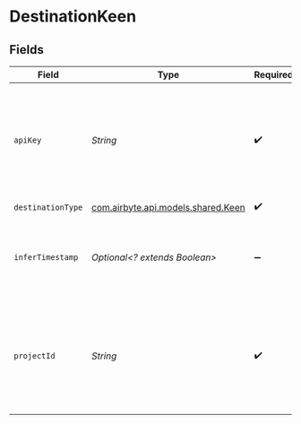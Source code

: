 # DestinationKeen


## Fields

| Field                                                                                                                        | Type                                                                                                                         | Required                                                                                                                     | Description                                                                                                                  | Example                                                                                                                      |
| ---------------------------------------------------------------------------------------------------------------------------- | ---------------------------------------------------------------------------------------------------------------------------- | ---------------------------------------------------------------------------------------------------------------------------- | ---------------------------------------------------------------------------------------------------------------------------- | ---------------------------------------------------------------------------------------------------------------------------- |
| `apiKey`                                                                                                                     | *String*                                                                                                                     | :heavy_check_mark:                                                                                                           | To get Keen Master API Key, navigate to the Access tab from the left-hand, side panel and check the Project Details section. | ABCDEFGHIJKLMNOPRSTUWXYZ                                                                                                     |
| `destinationType`                                                                                                            | [com.airbyte.api.models.shared.Keen](../../models/shared/Keen.md)                                                            | :heavy_check_mark:                                                                                                           | N/A                                                                                                                          |                                                                                                                              |
| `inferTimestamp`                                                                                                             | *Optional<? extends Boolean>*                                                                                                | :heavy_minus_sign:                                                                                                           | Allow connector to guess keen.timestamp value based on the streamed data.                                                    |                                                                                                                              |
| `projectId`                                                                                                                  | *String*                                                                                                                     | :heavy_check_mark:                                                                                                           | To get Keen Project ID, navigate to the Access tab from the left-hand, side panel and check the Project Details section.     | 58b4acc22ba938934e888322e                                                                                                    |